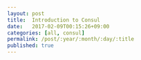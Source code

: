 ```yaml
---
layout: post
title:  Introduction to Consul
date:   2017-02-09T00:15:26+09:00
categories: [all, consul]
permalink: /post/:year/:month/:day/:title
published: true
---
```

